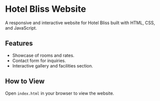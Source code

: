
# Hotel Bliss Website
A responsive and interactive website for Hotel Bliss built with HTML, CSS, and JavaScript.

## Features
- Showcase of rooms and rates.
- Contact form for inquiries.
- Interactive gallery and facilities section.

## How to View
Open `index.html` in your browser to view the website.
